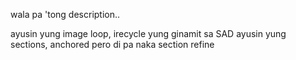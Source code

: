wala pa 'tong description..

ayusin yung image loop, irecycle yung ginamit sa SAD
ayusin yung sections, anchored pero di pa naka section
refine